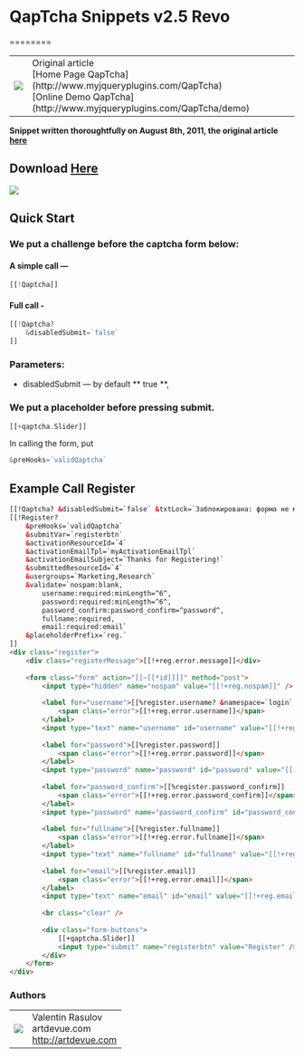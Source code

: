 # QapTcha Snippets v2.5 Revo
========
<table>
  <tr>
    <td><img src="http://artdevue.github.com/img/grumpy_qaptcha.jpg"></td><td valign="middle">
    Original article<br/>
    [Home Page QapTcha](http://www.myjqueryplugins.com/QapTcha)<br/>
    [Online Demo QapTcha](http://www.myjqueryplugins.com/QapTcha/demo)
    </td>
  </tr>
</table>

**Snippet written thoroughtfully on August 8th, 2011, the original article [here](http://community.modx-cms.ru/blog/addons/2152.html)**
## Download [Here](http://github.com/artdevue/QapTcha/downloads)

<img src="http://www.artdevue.com/temp/img/8607861e38.jpg">

## Quick Start

### We put a challenge before the captcha form below:
#### A simple call —
```php
[[!Qaptcha]]
```
#### Full call -
```php
[[!Qaptcha?
    &disabledSubmit=`false`
]]
```
### Parameters:
* disabledSubmit — by default ** true **,


### We put a placeholder before pressing submit.
```php
[[+qaptcha.Slider]]
```
In calling the form, put
```php
&preHooks=`validQaptcha`
```

## Example Call Register
```html
[[!Qaptcha? &disabledSubmit=`false` &txtLock=`Заблокирована: форма не может быть отправлена` &txtUnlock=`Разблокирована: форма может быть отправлена`]]
[[!Register?
    &preHooks=`validQaptcha`
    &submitVar=`registerbtn`     
    &activationResourceId=`4`
    &activationEmailTpl=`myActivationEmailTpl`
    &activationEmailSubject=`Thanks for Registering!`
    &submittedResourceId=`4`
    &usergroups=`Marketing,Research`
    &validate=`nospam:blank,
        username:required:minLength=^6^,
        password:required:minLength=^6^,
        password_confirm:password_confirm=^password^,
        fullname:required,
        email:required:email`
    &placeholderPrefix=`reg.`
]]
<div class="register">
    <div class="registerMessage">[[!+reg.error.message]]</div>
 
    <form class="form" action="[[~[[*id]]]]" method="post">
        <input type="hidden" name="nospam" value="[[!+reg.nospam]]" />
 
        <label for="username">[[%register.username? &namespace=`login` &topic=`register`]]
            <span class="error">[[!+reg.error.username]]</span>
        </label>
        <input type="text" name="username" id="username" value="[[!+reg.username]]" />
 
        <label for="password">[[%register.password]]
            <span class="error">[[!+reg.error.password]]</span>
        </label>
        <input type="password" name="password" id="password" value="[[!+reg.password]]" />
 
        <label for="password_confirm">[[%register.password_confirm]]
            <span class="error">[[!+reg.error.password_confirm]]</span>
        </label>
        <input type="password" name="password_confirm" id="password_confirm" value="[[!+reg.password_confirm]]" />
 
        <label for="fullname">[[%register.fullname]]
            <span class="error">[[!+reg.error.fullname]]</span>
        </label>
        <input type="text" name="fullname" id="fullname" value="[[!+reg.fullname]]" />
 
        <label for="email">[[%register.email]]
            <span class="error">[[!+reg.error.email]]</span>
        </label>
        <input type="text" name="email" id="email" value="[[!+reg.email]]" />
 
        <br class="clear" />
 
        <div class="form-buttons">
            [[+qaptcha.Slider]]
            <input type="submit" name="registerbtn" value="Register" />
        </div>
    </form>
</div>
```

### Authors
<table>
  <tr>
    <td><img src="http://www.gravatar.com/avatar/39ef1c740deff70b054c1d9ae8f86d02?s=60"></td><td valign="middle">Valentin Rasulov<br>artdevue.com<br><a href="http://artdevue.com">http://artdevue.com</a></td>
  </tr>
</table>